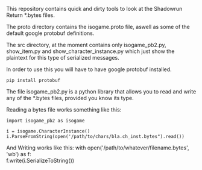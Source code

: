 This repository contains quick and dirty tools to look at the Shadowrun Return *.bytes files.

The proto directory contains the isogame.proto file, aswell as some of the default google protobuf definitions.

The src directory, at the moment contains only isogame_pb2.py, show_item.py and show_character_instance.py which just show the plaintext for this type of serialized messages.

In order to use this you will have to have google protobuf installed.

    pip install protobuf

The file isogame_pb2.py is a python library that allows you to read and write any of the *.bytes files, provided you know its type.

Reading a bytes file works something like this:

    import isogame_pb2 as isogame

    i = isogame.CharacterInstance()
    i.ParseFromString(open('/path/to/chars/bla.ch_inst.bytes").read())

And Writing works like this:
    with open('/path/to/whatever/filename.bytes', 'wb') as f:    
	f.write(i.SerializeToString())


